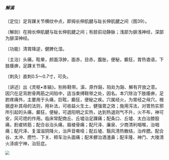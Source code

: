 ##### 解溪

〔定位〕足背踝关节横纹中点，即拇长伸肌腱与趾长伸肌腱之间（图39）。

〔解剖〕在拇长伸肌腱与趾长伸肌腱之间；有胫前动静脉；浅部为腓浅神经，深部为腓深神经。

〔功能〕清胃降逆，健脾化湿。

〔主治〕头痛，眩晕，颜面浮肿，面赤，目赤，腹胀，便秘，癫狂，胃热谵语，下肢痿痹，足踝关节痛。

〔刺灸〕直刺0.5〜0.7寸，可灸。

〔讲述〕出《灵枢•本输》。别称鞋带。溪，原作谿，陷处为谿、解有开放之意。因穴在足背跗骨两筋之间陷中，适当束缚鞋带之处，因名。本穴除治下肢痿痹，足跗疼痛外，主要用于头痛，巨眩，癫狂，便秘之疾。穴属经火，为胃经之母穴，根据虚补其母的法则，用补法，可收益火生土，健强胃之效；施用泻法，对胃热实邪所引起的头痛，癫狂，便秘，可退阳明之实热，达到热退则气不升，火不布，神可安，风可熄的作用。临床常配商丘、丘墟治足踝痛；配条口、丘墟、太白治膝股痛，胻痠转筋；配合谷治头痛，眉棱骨痛；配尺泽、廉泉、少商清利咽喉，治咽痛；配尺泽、复溜滋阴降火，治声音嘶哑；配丘墟、翳风清热散结，治痄腮。配合谷、太冲、攒竹、下关、颊车治头面痛；配禾髎治酒渣鼻；配丰隆、神门、大陵清火涤痰宁神，治狂症。

<img src="img/图39.jpg" style="zoom:80%;" />

